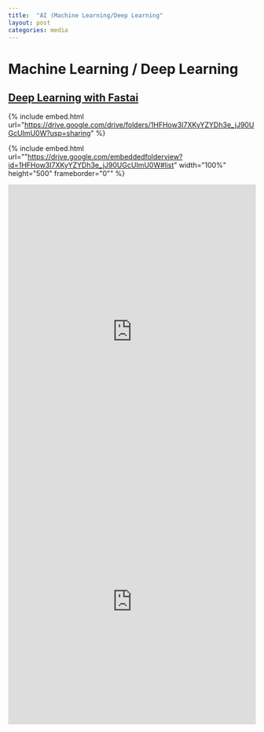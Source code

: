 ```yaml
---
title:  "AI (Machine Learning/Deep Learning"
layout: post
categories: media
---
```


# Machine Learning / Deep Learning

## [Deep Learning with Fastai](https://www.fast.ai/)
{% include embed.html url="https://drive.google.com/drive/folders/1HFHow3I7XKyYZYDh3e_jJ90UGcUImU0W?usp=sharing" %}

{% include embed.html url=""https://drive.google.com/embeddedfolderview?id=1HFHow3I7XKyYZYDh3e_jJ90UGcUImU0W#list"
 width="100%" height="500" frameborder="0"" %}

<iframe src="https://drive.google.com/drive/folders/1HFHow3I7XKyYZYDh3e_jJ90UGcUImU0W?usp=sharing" style="width:100%; height:600px; border:0;"></iframe>

<!--Ref for how to create google drive embed link :https://helpcenter.schoolloop.com/hc/en-us/articles/360016146913-Embedding-a-Google-Drive-Folder-->
<iframe src="https://drive.google.com/embeddedfolderview?id=1HFHow3I7XKyYZYDh3e_jJ90UGcUImU0W#list"
 width="100%" height="500" frameborder="0"></iframe>

